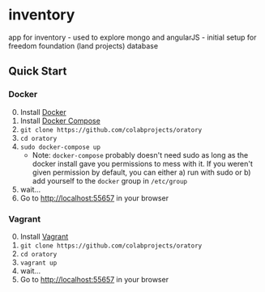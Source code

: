 # inventory
app for inventory - used to explore mongo and angularJS - initial setup for freedom foundation (land projects) database

## Quick Start

### Docker

0. Install [Docker](https://docs.docker.com/installation/)
1. Install [Docker Compose](https://docs.docker.com/compose/install/)
1. `git clone https://github.com/colabprojects/oratory`
2. `cd oratory`
3. `sudo docker-compose up`
    - Note: `docker-compose` probably doesn't need sudo as long as the docker
      install gave you permissions to mess with it.  If you weren't given
      permission by default, you can either a) run with sudo or b) add yourself
      to the `docker` group in `/etc/group`
4. wait...
5. Go to [http://localhost:55657](http://localhost:55657) in your browser


### Vagrant

0. Install [Vagrant](https://www.vagrantup.com/downloads.html)
1. `git clone https://github.com/colabprojects/oratory`
2. `cd oratory`
3. `vagrant up`
4. wait...
5. Go to [http://localhost:55657](http://localhost:55657) in your browser

